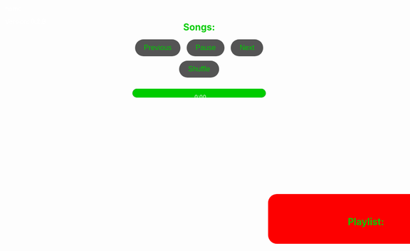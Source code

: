 <!DOCTYPE html>
<html lang="en">
<head>
  <meta charset="UTF-8">
  <meta name="viewport" content="width=device-width, initial-scale=1.0">
  <title>Fallout Mp3 Player</title>
  <style>
    body, html {
      height: 100%;
      margin: 0; /* Remove default margin */
      color: #fff;
    }

    body {
      background-image: url('https://i.ibb.co/9VT0fwk/Falloutbackground.jpg');
      background-size: cover;
      background-position: center;
      background-attachment: fixed; /* Fix the background image */
    }

    .container {
      position: absolute;
      top: 38px;
      left: 300px;
      width: 750px;
      height: 534px;
      padding: 16px;
      background-color: #44444400;
      border-radius: 8px;
      box-shadow: 0 0 10px rgba(0, 0, 0, 0);
      display: flex;
      text-align: center;
      flex-direction: column;
      justify-content: space-between;
      background-image: url('https://i.ibb.co/y8n5Xwm/image-10.png');
      background-size: cover; 
      background-position: center; 
    }

    .mp3-player-container {
      width: 300px;
      padding: 20px;
      background-color: #cccccc00;
      text-align: center;
      font-family: 'Fira Mono', monospace; /* Added Fira Mono font */
      position: center;
      top: 50%; /* Adjust as needed */
      right: 50%; /* Adjust as needed */
    }

    .list-container {
      animation: colorPulse 5s infinite ease-in-out; /* Added colorPulse animation */
      width: 400px;
      padding: 20px;
      background-color: #fd0000;
      font-family: 'Fira Mono', monospace; /* Added Fira Mono font */
      position: absolute;
      bottom: 1px; /* Adjust as needed */
      right: 1px; /* Adjust as needed */
      border-radius: 20px; /* Add border-radius for round edges */
    }

    .controls button {
      font-family: 'Fira Mono', monospace; /* Added Fira Mono font */
      border-radius: 20px; 
      margin: 5px;
      padding: 10px 20px;
      font-size: 16px;
      border: none;
      background-color: #545454;
      cursor: pointer;
      animation: colorPulse 5s infinite ease-in-out; /* Added colorPulse animation */
    }

    .controls button:hover {
      background-color: #414040;
    } 

    .progress-bar {
      background-color: #545454;
      height: 20px;
      margin-top: 20px;
      border-radius: 10px;
      overflow: hidden;
      position: relative;
      cursor: pointer;
    }

    #progress {
      background-color: #0c0;
      height: 100%;
      border-radius: 10px;
      position: relative;
    }

    #progress-time {
      position: absolute;
      top: 51%;
      transform: translateY(-40%);
      color: #fff;
      font-size: 12px;
      left: 50%;
      transform: translateX(-40%);
    }

    #audio-title {
      font-family: 'Fira Mono', monospace; /* Added Fira Mono font */
      animation: colorPulse 5s infinite ease-in-out;
      margin-bottom: 10px;
    }

    /* Hide default audio controls */
    #audio-player {
      display: none;
    }

    @keyframes colorPulse {
      0%, 100% {
        color:#0c0;
      }
      48%, 52% {
        color:#090;
      }
      50% {
        color:#060;
      }
    }
  </style>
</head>
<body>
  <div class="container">
    <div class="mp3-player-container">
      <h2 id="audio-title">Songs:</h2>
      <audio id="audio-player" preload="auto" autoplay>
        <source src="Luke Combs - Where the Wild Things Are (Official Studio Video).mp3" type="audio/mpeg">
        Your browser does not support the audio element.
      </audio>
      <div class="controls">
        <button id="previous-btn">Previous</button>
        <button id="play-pause-btn">Pause</button>
        <button id="next-btn">Next</button>
        <button id="shuffle-btn">Shuffle</button>
      </div>
      <div class="progress-bar" id="progress-bar">
        <div id="progress"></div>
        <div id="progress-time">0:00</div>
      </div>
    </div>
    <div class="list-container">
      <h2>Playlist:</h2>
      <ul id="playlist">
        <!-- Add list items dynamically with JavaScript -->
      </ul>
    </div>
  </div>
  <script>
    const audioPlayer = document.getElementById('audio-player');
    const playPauseBtn = document.getElementById('play-pause-btn');
    const previousBtn = document.getElementById('previous-btn');
    const nextBtn = document.getElementById('next-btn');
    const shuffleBtn = document.getElementById('shuffle-btn');
    const progressBar = document.getElementById('progress-bar');
    const progress = document.getElementById('progress');
    const progressTime = document.getElementById('progress-time');
    const audioTitle = document.getElementById('audio-title');
    const playlist = document.getElementById('playlist'); // Reference to playlist element
  
    let isPlaying = true;
    let currentSongIndex = 0;
    let playedSongs = new Set(); // Store indexes of played songs
  
    const songs = [
      { title: "Luke Combs - Where the Wild Things Are", source: "Luke Combs - Where the Wild Things Are (Official Studio Video).mp3" },
      { title: "Luke Combs - Growin' Up and Gettin' Old", source: "Luke Combs - Growin' Up and Gettin' Old.mp3" },
      { title: "Luke Combs - Doin' This", source: "Luke Combs - Doin' This (Lyrics).mp3" },
      { title: "Luke Combs, Brooks & Dunn - 1, 2 Many", source: "Luke Combs, Brooks & Dunn - 1, 2 Many.mp3" },
    ];
  
    // Initialize the audio title to the first song
    audioTitle.textContent = songs[0].title;
  
    // Populate the playlist
    songs.forEach((song, index) => {
      const listItem = document.createElement('li');
      listItem.textContent = song.title;
      listItem.addEventListener('click', () => {
        loadSong(index);
      });
      playlist.appendChild(listItem);
    });
  
    playPauseBtn.addEventListener('click', togglePlayPause);
    previousBtn.addEventListener('click', playPrevious);
    nextBtn.addEventListener('click', playNext);
    audioPlayer.addEventListener('timeupdate', updateProgress);
    audioPlayer.addEventListener('ended', playNext);
  
    function togglePlayPause() {
      if (isPlaying) {
        audioPlayer.pause();
        playPauseBtn.textContent = 'Play';
      } else {
        audioPlayer.play();
        playPauseBtn.textContent = 'Pause';
      }
      isPlaying = !isPlaying;
    }
  
    function playPrevious() {
      currentSongIndex = (currentSongIndex - 1 + songs.length) % songs.length;
      loadSong(currentSongIndex);
    }
  
    function playNext() {
      // Find the next unplayed song index
      let nextIndex = currentSongIndex;
      do {
        nextIndex = (nextIndex + 1) % songs.length;
      } while (playedSongs.has(nextIndex));
  
      // If all songs have been played, reset playedSongs set
      if (playedSongs.size === songs.length) {
        playedSongs.clear();
      }
  
      loadSong(nextIndex);
    }
  
    function loadSong(index) {
      audioPlayer.src = songs[index].source;
      audioTitle.textContent = songs[index].title;
      playPauseBtn.textContent = 'Play';
      isPlaying = false; // Set isPlaying to false initially
      currentSongIndex = index;
      playedSongs.add(index); // Add index to playedSongs set
    }
  
    function updateProgress() {
      const percentPlayed = (audioPlayer.currentTime / audioPlayer.duration) * 100;
      progress.style.width = percentPlayed + '%';
      const currentTime = formatTime(audioPlayer.currentTime);
      progressTime.textContent = currentTime;
    }
  
    function formatTime(time) {
      const minutes = Math.floor(time / 60);
      const seconds = Math.floor(time % 60);
      return `${minutes}:${seconds < 10 ? '0' : ''}${seconds}`;
    }
  
    progressBar.addEventListener('click', seek);
  
    function seek(e) {
      const progressBarWidth = progressBar.offsetWidth;
      const clickX = e.clientX - progressBar.getBoundingClientRect().left;
      const duration = audioPlayer.duration;
  
      audioPlayer.currentTime = (clickX / progressBarWidth) * duration;
    }
  </script>
</body>
<style> 
  button {
    animation: colorPulse 5s infinite ease-in-out;
    display: inline-block; 
    padding: 15px;
    background-color: #1d21fa00;
    color: #fff;
    border: none;
    border-radius: 4px;
    cursor: pointer;
    max-width: 180%; 
  }

  button:hover {
    background-color: #1517a100;
  }  

  #version {
    font-family: 'Fira Mono', monospace; /* Added Fira Mono font */
    position: fixed;
    bottom: 171px;
    right: 580px;
    padding: 10px;
    background-color: #44444400;
    border: 1px solid #44444400;
    border-radius: 10px 0px 0px 0px;
  }

  .home-container {
    font-family: 'Fira Mono', monospace; /* Added Fira Mono font */
    position: absolute; /* Change from relative to absolute */
    bottom: 182px; /* Adjust to your desired top position */
    right: 867px; /* Adjust to your desired right position */
    }
  
  .buttontopright {
    font-family: 'Fira Mono', monospace; /* Added Fira Mono font */
    position: absolute;
    padding: 10px;
    border-radius: 50%;
    top: -9.5px;
    left: -49.5px;
    width: 75%; /* set width to 100% to stretch the element */
    background-color: rgba(255, 0, 0, 0);
  }

  .text-color {
    color: #2c2c2a; /* change the text color to hot pink */
  }
</style>
<div class="home-container">
  <span class="text-color">home</span>
  <button class="buttontopright" onclick="window.location.href='index.html'"></button>
</div>
<div id="version">
  Version: 0.2.8
</div>
</html>
